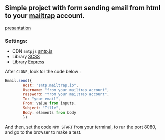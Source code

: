 ## Simple project with form sending email from html to your [mailtrap](https://mailtrap.io/i) account.

[presantation](./public/assets/presentation.png)

### Settings:

* CDN `smtpjs` [smtp.js](https://smtpjs.com/)
* Library [SCSS](https://sass-lang.com/install)
* Library [Express](https://www.npmjs.com/package/express)

After `CLONE`, look for the code below : 

```js
Email.send({
        Host: "smtp.mailtrap.io",
        Username: "from your mailtrap account",
        Password: "from your mailtrap account",
        To: "your email",
        From: value from inputs,
        Subject: "Tille",
        Body: elements from body
        })
```

And then, set the code `NPM START` from your terminal, to run the port 8080, and go to the browser to make a test.


